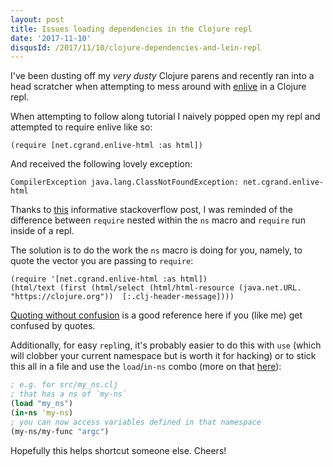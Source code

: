 ```yaml
---
layout: post
title: Issues loading dependencies in the Clojure repl
date: '2017-11-10'
disqusId: /2017/11/10/clojure-dependencies-and-lein-repl
---
```


I've been dusting off my _very dusty_ Clojure parens and recently ran into a head scratcher when attempting to mess around with [enlive](https://github.com/cgrand/enlive) in a Clojure repl.

When attempting to follow along tutorial I naively popped open my repl and attempted to require enlive like so:

```
(require [net.cgrand.enlive-html :as html])
```

And received the following lovely exception:

```
CompilerException java.lang.ClassNotFoundException: net.cgrand.enlive-html
```

Thanks to [this](https://stackoverflow.com/a/9811346/1048479) informative stackoverflow post, I was reminded of the difference between `require` nested within the `ns` macro and `require` run inside of a repl.

The solution is to do the work the `ns` macro is doing for you, namely, to quote the vector you are passing to `require`:

```
(require '[net.cgrand.enlive-html :as html])
(html/text (first (html/select (html/html-resource (java.net.URL. "https://clojure.org"))  [:.clj-header-message])))
```

[Quoting without confusion](https://8thlight.com/blog/colin-jones/2012/05/22/quoting-without-confusion.html) is a good reference here if you (like me) get confused by quotes.

Additionally, for easy `repl`ing, it's probably easier to do this with `use` (which will clobber your current namespace but is worth it for hacking) or to stick this all in a file and use the `load`/`in-ns` combo (more on that [here](https://www.beyondtechnicallycorrect.com/2013/04/14/loading-and-using-namespaces-in-the-clojure-repl/)):

```clojure
; e.g. for src/my_ns.clj
; that has a ns of `my-ns`
(load "my_ns")
(in-ns 'my-ns)
; you can now access variables defined in that namespace
(my-ns/my-func "argc")
```

Hopefully this helps shortcut someone else. Cheers!
